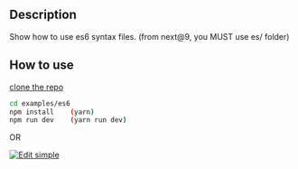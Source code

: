 ## Description

Show how to use es6 syntax files. (from next@9, you MUST use es/ folder)

## How to use

[clone the repo](https://github.com/thundermiracle/next-mui-helper)

```sh
cd examples/es6
npm install    (yarn)
npm run dev    (yarn run dev)
```

OR

[![Edit simple](https://codesandbox.io/static/img/play-codesandbox.svg)](https://codesandbox.io/s/github/thundermiracle/next-mui-helper/tree/master/examples/es6)